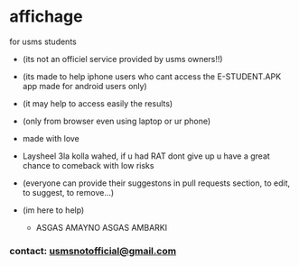 # affichage
for usms students
* (its not an officiel service provided by usms owners!!)
* (its made to help iphone users who cant access the E-STUDENT.APK app made for android users only)
* (it may help to access easily the results)
* (only from browser even using laptop or ur phone)

* made with love
* Laysheel 3la kolla wahed, if u had RAT dont give up u have a great chance to comeback with low risks
* (everyone can provide their suggestons in pull requests section, to edit, to suggest, to remove...)
* (im here to help)

  * ASGAS AMAYNO ASGAS AMBARKI

### contact: usmsnotofficial@gmail.com
